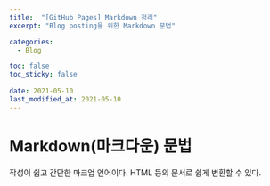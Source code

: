 ```yaml
---
title:  "[GitHub Pages] Markdown 정리"
excerpt: "Blog posting을 위한 Markdown 문법"

categories:
  - Blog

toc: false
toc_sticky: false
 
date: 2021-05-10
last_modified_at: 2021-05-10
---
```


Markdown(마크다운) 문법
======

작성이 쉽고 간단한 마크업 언어이다. HTML 등의 문서로 쉽게 변환할 수 있다.